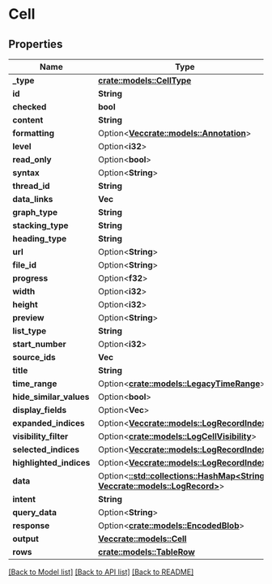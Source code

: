 # Cell

## Properties

Name | Type | Description | Notes
------------ | ------------- | ------------- | -------------
**_type** | [**crate::models::CellType**](cellType.md) |  | 
**id** | **String** |  | 
**checked** | **bool** |  | 
**content** | **String** |  | 
**formatting** | Option<[**Vec<crate::models::Annotation>**](annotation.md)> |  | [optional]
**level** | Option<**i32**> |  | [optional]
**read_only** | Option<**bool**> |  | [optional]
**syntax** | Option<**String**> |  | [optional]
**thread_id** | **String** |  | 
**data_links** | **Vec<String>** |  | 
**graph_type** | **String** |  | 
**stacking_type** | **String** |  | 
**heading_type** | **String** |  | 
**url** | Option<**String**> |  | [optional]
**file_id** | Option<**String**> |  | [optional]
**progress** | Option<**f32**> |  | [optional]
**width** | Option<**i32**> |  | [optional]
**height** | Option<**i32**> |  | [optional]
**preview** | Option<**String**> |  | [optional]
**list_type** | **String** |  | 
**start_number** | Option<**i32**> |  | [optional]
**source_ids** | **Vec<String>** |  | 
**title** | **String** |  | 
**time_range** | Option<[**crate::models::LegacyTimeRange**](legacyTimeRange.md)> |  | [optional]
**hide_similar_values** | Option<**bool**> |  | [optional]
**display_fields** | Option<**Vec<String>**> |  | [optional]
**expanded_indices** | Option<[**Vec<crate::models::LogRecordIndex>**](logRecordIndex.md)> |  | [optional]
**visibility_filter** | Option<[**crate::models::LogCellVisibility**](logCellVisibility.md)> |  | [optional]
**selected_indices** | Option<[**Vec<crate::models::LogRecordIndex>**](logRecordIndex.md)> |  | [optional]
**highlighted_indices** | Option<[**Vec<crate::models::LogRecordIndex>**](logRecordIndex.md)> |  | [optional]
**data** | Option<[**::std::collections::HashMap<String, Vec<crate::models::LogRecord>>**](array.md)> |  | [optional]
**intent** | **String** |  | 
**query_data** | Option<**String**> |  | [optional]
**response** | Option<[**crate::models::EncodedBlob**](encodedBlob.md)> |  | [optional]
**output** | [**Vec<crate::models::Cell>**](cell.md) |  | 
**rows** | [**crate::models::TableRow**](tableRow.md) |  | 

[[Back to Model list]](../README.md#documentation-for-models) [[Back to API list]](../README.md#documentation-for-api-endpoints) [[Back to README]](../README.md)


